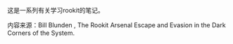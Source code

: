 这是一系列有关学习rookit的笔记。

内容来源：Bill Blunden , The Rookit Arsenal Escape and Evasion in the Dark Corners of the System.
 